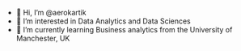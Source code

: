 - 👋 Hi, I’m @aerokartik
- 👀 I’m interested in Data Analytics and Data Sciences
- 🌱 I’m currently learning Business analytics from the University of Manchester, UK

<!---
aerokartik/aerokartik is a ✨ special ✨ repository because its `README.md` (this file) appears on your GitHub profile.
You can click the Preview link to take a look at your changes.
--->
